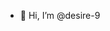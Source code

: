 - 👋 Hi, I’m @desire-9
<!---- 👀 I’m interested in playing badminton and gaming
- 🌱 I’m currently learning computer network and data structure
--->
<!---
desire-9/desire-9 is a ✨ special ✨ repository because its `README.md` (this file) appears on your GitHub profile.
You can click the Preview link to take a look at your changes.
--->
